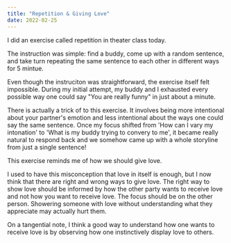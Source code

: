 ```yaml
---
title: "Repetition & Giving Love"
date: 2022-02-25
---
```


 I did an exercise called repetition in theater class today. 

The instruction was simple: find a buddy, come up with a random sentence, and take turn repeating the same sentence to each other in different ways for 5 mintue.

Even though the instruciton was straightforward, the exercise itself felt impossible. During my initial attempt, my buddy and I exhausted every possible way one could say "You are really funny" in just about a minute.

There is actually a trick of to this exercise. It involves being more intentional about your partner's emotion and less intentional about the ways one could say the same sentence. Once my focus shifted from 'How can I vary my intonation' to  'What is my buddy trying to convery to me', it became really natural to respond back and we somehow came up with a whole storyline from just a single sentence!

This exercise reminds me of how we should give love. 

I used to have this misconception that love in itself is enough, but I now think that there are right and wrong ways to give love. The right way to show love should be informed by how the other party wants to receive love and not how you want to receive love. The focus should be on the other person. Showering someone with love without understanding what they appreciate may actually hurt them.

On a tangential note, I think a good way to understand how one wants to receive love is by observing how one instinctively display love to others. 